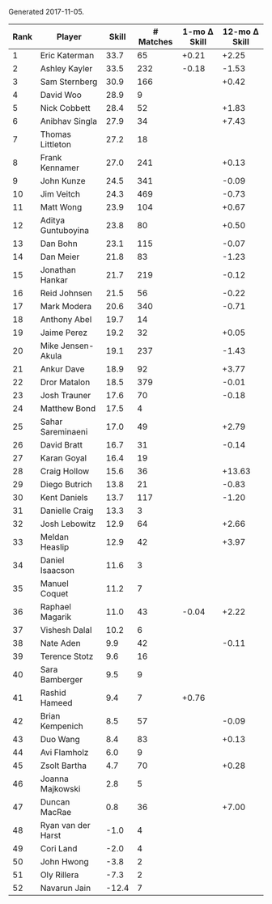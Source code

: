 Generated 2017-11-05.

| Rank | Player             | Skill | # Matches | 1-mo Δ Skill | 12-mo Δ Skill |
|------|--------------------|-------|-----------|--------------|---------------|
|    1 | Eric Katerman      |  33.7 |        65 |        +0.21 |         +2.25 |
|    2 | Ashley Kayler      |  33.5 |       232 |        -0.18 |         -1.53 |
|    3 | Sam Sternberg      |  30.9 |       166 |              |         +0.42 |
|    4 | David Woo          |  28.9 |         9 |              |               |
|    5 | Nick Cobbett       |  28.4 |        52 |              |         +1.83 |
|    6 | Anibhav Singla     |  27.9 |        34 |              |         +7.43 |
|    7 | Thomas Littleton   |  27.2 |        18 |              |               |
|    8 | Frank Kennamer     |  27.0 |       241 |              |         +0.13 |
|    9 | John Kunze         |  24.5 |       341 |              |         -0.09 |
|   10 | Jim Veitch         |  24.3 |       469 |              |         -0.73 |
|   11 | Matt Wong          |  23.9 |       104 |              |         +0.67 |
|   12 | Aditya Guntuboyina |  23.8 |        80 |              |         +0.50 |
|   13 | Dan Bohn           |  23.1 |       115 |              |         -0.07 |
|   14 | Dan Meier          |  21.8 |        83 |              |         -1.23 |
|   15 | Jonathan Hankar    |  21.7 |       219 |              |         -0.12 |
|   16 | Reid Johnsen       |  21.5 |        56 |              |         -0.22 |
|   17 | Mark Modera        |  20.6 |       340 |              |         -0.71 |
|   18 | Anthony Abel       |  19.7 |        14 |              |               |
|   19 | Jaime Perez        |  19.2 |        32 |              |         +0.05 |
|   20 | Mike Jensen-Akula  |  19.1 |       237 |              |         -1.43 |
|   21 | Ankur Dave         |  18.9 |        92 |              |         +3.77 |
|   22 | Dror Matalon       |  18.5 |       379 |              |         -0.01 |
|   23 | Josh Trauner       |  17.6 |        70 |              |         -0.18 |
|   24 | Matthew Bond       |  17.5 |         4 |              |               |
|   25 | Sahar Sareminaeni  |  17.0 |        49 |              |         +2.79 |
|   26 | David Bratt        |  16.7 |        31 |              |         -0.14 |
|   27 | Karan Goyal        |  16.4 |        19 |              |               |
|   28 | Craig Hollow       |  15.6 |        36 |              |        +13.63 |
|   29 | Diego Butrich      |  13.8 |        21 |              |         -0.83 |
|   30 | Kent Daniels       |  13.7 |       117 |              |         -1.20 |
|   31 | Danielle Craig     |  13.3 |         3 |              |               |
|   32 | Josh Lebowitz      |  12.9 |        64 |              |         +2.66 |
|   33 | Meldan Heaslip     |  12.9 |        42 |              |         +3.97 |
|   34 | Daniel Isaacson    |  11.6 |         3 |              |               |
|   35 | Manuel Coquet      |  11.2 |         7 |              |               |
|   36 | Raphael Magarik    |  11.0 |        43 |        -0.04 |         +2.22 |
|   37 | Vishesh Dalal      |  10.2 |         6 |              |               |
|   38 | Nate Aden          |   9.9 |        42 |              |         -0.11 |
|   39 | Terence Stotz      |   9.6 |        16 |              |               |
|   40 | Sara Bamberger     |   9.5 |         9 |              |               |
|   41 | Rashid Hameed      |   9.4 |         7 |        +0.76 |               |
|   42 | Brian Kempenich    |   8.5 |        57 |              |         -0.09 |
|   43 | Duo Wang           |   8.4 |        83 |              |         +0.13 |
|   44 | Avi Flamholz       |   6.0 |         9 |              |               |
|   45 | Zsolt Bartha       |   4.7 |        70 |              |         +0.28 |
|   46 | Joanna Majkowski   |   2.8 |         5 |              |               |
|   47 | Duncan MacRae      |   0.8 |        36 |              |         +7.00 |
|   48 | Ryan van der Harst |  -1.0 |         4 |              |               |
|   49 | Cori Land          |  -2.0 |         4 |              |               |
|   50 | John Hwong         |  -3.8 |         2 |              |               |
|   51 | Oly Rillera        |  -7.3 |         2 |              |               |
|   52 | Navarun Jain       | -12.4 |         7 |              |               |